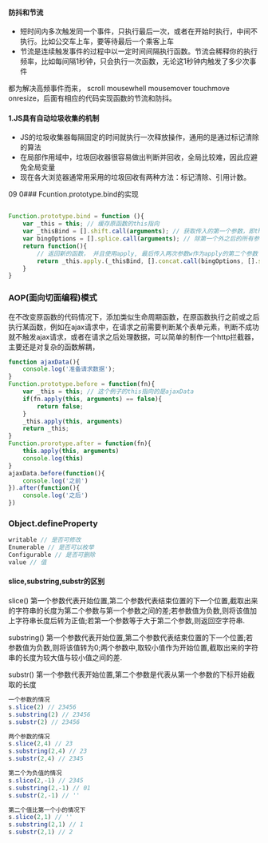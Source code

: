 #### 防抖和节流
- 短时间内多次触发同一个事件，只执行最后一次，或者在开始时执行，中间不执行。比如公交车上车，要等待最后一个乘客上车
- 节流是连续触发事件的过程中以一定时间间隔执行函数。节流会稀释你的执行频率，比如每间隔1秒钟，只会执行一次函数，无论这1秒钟内触发了多少次事件

都为解决高频事件而来， scroll mousewhell mousemover touchmove onresize，后面有相应的代码实现函数的节流和防抖。

#### 1.JS具有自动垃圾收集的机制
- JS的垃圾收集器每隔固定的时间就执行一次释放操作，通用的是通过标记清除的算法
- 在局部作用域中，垃圾回收器很容易做出判断并回收，全局比较难，因此应避免全局变量
- 现在各大浏览器通常用采用的垃圾回收有两种方法：标记清除、引用计数。

09  0### Fcuntion.prototype.bind的实现

```js

Function.prototype.bind = function (){
    var _this = this; // 缓存原函数的this指向
    var _thisBind = [].shift.call(arguments); // 获取传入的第一个参数，即this的指向
    var bingOptions = [].splice.call(arguments); // 除第一个外之后的所有参数
    return function(){
        // 返回新的函数， 并且使用apply, 最后传入两次参数w作为apply的第二个参数
        return _this.apply.(_thisBind, [].concat.call(bingOptions, [].splice.call(arguments)))
    }
}

```

### AOP(面向切面编程)模式

在不改变原函数的代码情况下，添加类似生命周期函数，在原函数执行之前或之后执行某函数，例如在ajax请求中，在请求之前需要判断某个表单元素，判断不成功就不触发ajax请求，或者在请求之后处理数据，可以简单的制作一个http拦截器，主要还是对复杂的函数解耦，
```js
function ajaxData(){
    console.log('准备请求数据');
}
Function.prototype.before = function(fn){
    var _this = this; // 这个例子的this指向的是ajaxData
    if(fn.apply(this, arguments) == false){
        return false;
    }
    _this.apply(this, arguments)
    return _this;
}
Function.prorotype.after = function(fn){
    this.apply(this, arguments)
    console.log(this)
}
ajaxData.before(function(){
    console.log('之前')
}).after(function(){
    console.log('之后')
})
```


### Object.defineProperty

```js
writable // 是否可修改
Enumerable // 是否可以枚举
Configurable // 是否可删除
value // 值
```

#### slice,substring,substr的区别

slice() 第一个参数代表开始位置,第二个参数代表结束位置的下一个位置,截取出来的字符串的长度为第二个参数与第一个参数之间的差;若参数值为负数,则将该值加上字符串长度后转为正值;若第一个参数等于大于第二个参数,则返回空字符串.

substring() 第一个参数代表开始位置,第二个参数代表结束位置的下一个位置;若参数值为负数,则将该值转为0;两个参数中,取较小值作为开始位置,截取出来的字符串的长度为较大值与较小值之间的差.

substr() 第一个参数代表开始位置,第二个参数是代表从第一个参数的下标开始截取的长度

```js
一个参数的情况
s.slice(2) // 23456
s.substring(2) // 23456
s.substr(2) // 23456

两个参数的情况
s.slice(2,4) // 23
s.substring(2,4) // 23
s.substr(2,4) // 2345

第二个为负值的情况
s.slice(2,-1) // 2345
s.substring(2,-1) // 01
s.substr(2,-1) // ''

第二个值比第一个小的情况下
s.slice(2,1) // ''
s.substring(2,1) // 1
s.substr(2,1) // 2
```